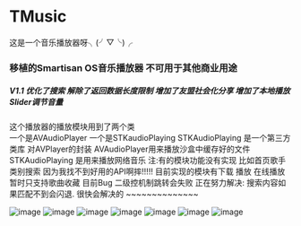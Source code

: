 # TMusic
这是一个音乐播放器呀╮(╯▽╰)╭

### 移植的Smartisan OS音乐播放器 不可用于其他商业用途
##### V1.1 优化了搜索 解除了返回数据长度限制 增加了友盟社会化分享 增加了本地播放Slider调节音量
 这个播放器的播放模块用到了两个类  
一个是AVAudioPlayer 一个是STKaudioPlaying STKAudioPlaying 是一个第三方类库 对AVPlayer的封装 
 AVAudioPlayer用来播放沙盒中缓存好的文件 STKAudioPlaying 是用来播放网络音乐 
 注:有的模块功能没有实现 比如首页歌手类别搜索 因为我找不到好用的API啊摔!!!!!
 目前实现的模块有下载 播放 在线播放 暂时只支持歌曲收藏
目前Bug 二级控机制跳转会失败 正在努力解决:
        搜索内容如果匹配不到会闪退. 
  很快会解决的 ~~~~~~~~~~~~~~
  
   ![image](https://raw.githubusercontent.com/LeslieJia/TMusic/ffaf57e694f2ac75d0c31c7e3a52bdda4f6b8b47/pic/tmusci.png)
![image](https://github.com/LeslieJia/TMusic/blob/becb16627c57d609d9ff45e868a527ea1c8cda97/pic/Snip20150908_1.png)
![image](https://raw.githubusercontent.com/LeslieJia/TMusic/becb16627c57d609d9ff45e868a527ea1c8cda97/pic/Snip20150908_14.png)
![image](https://raw.githubusercontent.com/LeslieJia/TMusic/becb16627c57d609d9ff45e868a527ea1c8cda97/pic/Snip20150908_15.png)
![image](https://raw.githubusercontent.com/LeslieJia/TMusic/becb16627c57d609d9ff45e868a527ea1c8cda97/pic/Snip20150908_17.png)
![image](https://raw.githubusercontent.com/LeslieJia/TMusic/becb16627c57d609d9ff45e868a527ea1c8cda97/pic/Snip20150908_9.png)
![image](https://github.com/LeslieJia/TMusic/blob/becb16627c57d609d9ff45e868a527ea1c8cda97/pic/Snip20150908_20.png?raw=true)
